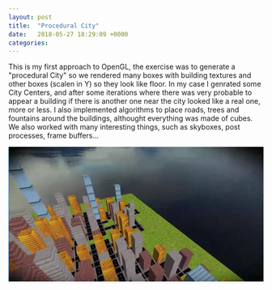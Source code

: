 ```yaml
---
layout: post
title:  "Procedural City"
date:   2018-05-27 18:29:09 +0000
categories: 
---
```


This is my first approach to OpenGL, the exercise was to generate a "procedural City" so we rendered many boxes with building textures and other boxes (scalen in Y) so they look like floor. In my case I genrated some City Centers, and after some iterations where there was very probable to appear a building if there is another one near the city looked like a real one, more or less. I also implemented algorithms to place roads, trees and fountains around the buildings, althought everything was made of cubes. We also worked with many interesting things, such as skyboxes, post processes, frame buffers...

![Procedural City Image][PC-ProceduralCity]


[PC-ProceduralCity]: https://raw.githubusercontent.com/thelitelboy/thelitelboy.github.io/master/_assets/Procedural-City.png "Procedural City"